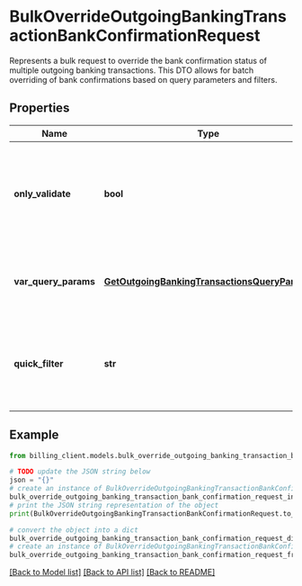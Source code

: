# BulkOverrideOutgoingBankingTransactionBankConfirmationRequest

Represents a bulk request to override the bank confirmation status of multiple outgoing banking transactions.  This DTO allows for batch overriding of bank confirmations based on query parameters and filters.

## Properties

Name | Type | Description | Notes
------------ | ------------- | ------------- | -------------
**only_validate** | **bool** | Indicates whether this is a validation-only request without actual override. | [optional] 
**var_query_params** | [**GetOutgoingBankingTransactionsQueryParams**](GetOutgoingBankingTransactionsQueryParams.md) | Query parameters to filter the transactions to be overridden. | [optional] 
**quick_filter** | **str** | A quick filter string to further refine the selection of transactions to be overridden. | [optional] 

## Example

```python
from billing_client.models.bulk_override_outgoing_banking_transaction_bank_confirmation_request import BulkOverrideOutgoingBankingTransactionBankConfirmationRequest

# TODO update the JSON string below
json = "{}"
# create an instance of BulkOverrideOutgoingBankingTransactionBankConfirmationRequest from a JSON string
bulk_override_outgoing_banking_transaction_bank_confirmation_request_instance = BulkOverrideOutgoingBankingTransactionBankConfirmationRequest.from_json(json)
# print the JSON string representation of the object
print(BulkOverrideOutgoingBankingTransactionBankConfirmationRequest.to_json())

# convert the object into a dict
bulk_override_outgoing_banking_transaction_bank_confirmation_request_dict = bulk_override_outgoing_banking_transaction_bank_confirmation_request_instance.to_dict()
# create an instance of BulkOverrideOutgoingBankingTransactionBankConfirmationRequest from a dict
bulk_override_outgoing_banking_transaction_bank_confirmation_request_from_dict = BulkOverrideOutgoingBankingTransactionBankConfirmationRequest.from_dict(bulk_override_outgoing_banking_transaction_bank_confirmation_request_dict)
```
[[Back to Model list]](../README.md#documentation-for-models) [[Back to API list]](../README.md#documentation-for-api-endpoints) [[Back to README]](../README.md)


